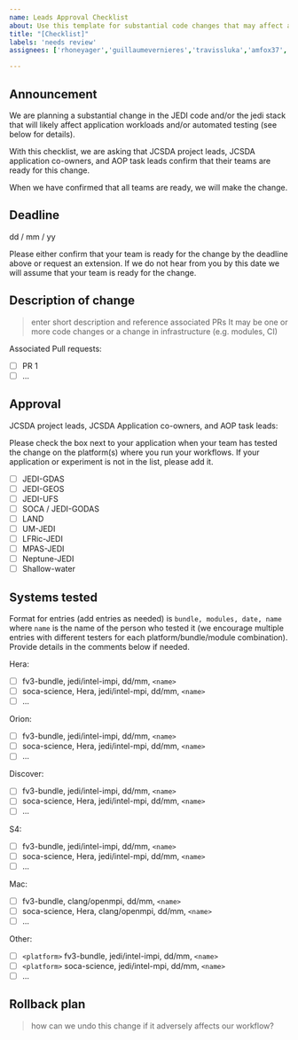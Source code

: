 ```yaml
---
name: Leads Approval Checklist
about: Use this template for substantial code changes that may affect all JEDI Applications
title: "[Checklist]"
labels: 'needs review'
assignees: ['rhoneyager','guillaumevernieres','travissluka','amfox37','ss421','svahl991','jjguerrette','byoung-joo','nancylbaker','sking112']

---
```


## Announcement

We are planning a substantial change in the JEDI code and/or the jedi stack that will likely affect application workloads and/or automated testing (see below for details).

With this checklist, we are asking that JCSDA project leads, JCSDA application co-owners, and AOP task leads confirm that their teams are ready for this change.

When we have confirmed that all teams are ready, we will make the change.

## Deadline

dd / mm / yy

Please either confirm that your team is ready for the change by the deadline above or request an extension.  If we do not hear from you by this date we will assume that your team is ready for the change.


## Description of change

> enter short description and reference associated PRs
> It may be one or more code changes or a change in infrastructure (e.g. modules, CI)

Associated Pull requests:

- [ ] PR 1
- [ ] ...

## Approval

JCSDA project leads, JCSDA Application co-owners, and AOP task leads:

Please check the box next to your application when your team has tested the change on the platform(s) where you run your workflows.  If your application or experiment is not in the list, please add it.

- [ ] JEDI-GDAS
- [ ] JEDI-GEOS
- [ ] JEDI-UFS
- [ ] SOCA / JEDI-GODAS
- [ ] LAND
- [ ] UM-JEDI
- [ ] LFRic-JEDI
- [ ] MPAS-JEDI
- [ ] Neptune-JEDI
- [ ] Shallow-water

## Systems tested

Format for entries (add entries as needed) is `bundle, modules, date, name` where `name` is the name of the person who tested it (we encourage multiple entries with different testers for each platform/bundle/module combination).  Provide details in the comments below if needed.

Hera:

- [ ] fv3-bundle, jedi/intel-impi, dd/mm, `<name>`
- [ ] soca-science, Hera, jedi/intel-mpi, dd/mm, `<name>`
- [ ] ...

Orion:

- [ ] fv3-bundle, jedi/intel-impi, dd/mm, `<name>`
- [ ] soca-science, Hera, jedi/intel-mpi, dd/mm, `<name>`
- [ ] ...

Discover:

- [ ] fv3-bundle, jedi/intel-impi, dd/mm, `<name>`
- [ ] soca-science, Hera, jedi/intel-mpi, dd/mm, `<name>`
- [ ] ...

S4:

- [ ] fv3-bundle, jedi/intel-impi, dd/mm, `<name>`
- [ ] soca-science, Hera, jedi/intel-mpi, dd/mm, `<name>`
- [ ] ...

Mac:

- [ ] fv3-bundle, clang/openmpi, dd/mm, `<name>`
- [ ] soca-science, Hera, clang/openmpi, dd/mm, `<name>`
- [ ] ...

Other:

- [ ] `<platform>` fv3-bundle, jedi/intel-impi, dd/mm, `<name>`
- [ ] `<platform>` soca-science, jedi/intel-mpi, dd/mm, `<name>`
- [ ] ...

## Rollback plan

> how can we undo this change if it adversely affects our workflow?